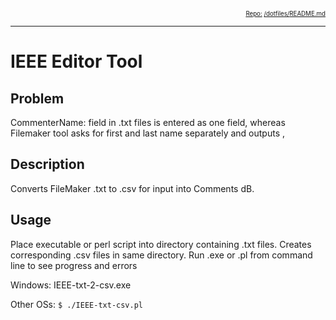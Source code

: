 <div style="text-align: right"><sub><sub>
    <a href="https://github.com/annebrown/?tab=repositories">
    Repo:</a> <a href="https://github.com/annebrown/org-IEEE-EditorTool/">/dotfiles/</a><a href=
                                                                                          "README.md">README.md</a>
</sub></sub></div>

---
<!-- End of Header -->

# IEEE Editor Tool

## Problem

CommenterName: field in .txt files is entered as one field, whereas Filemaker tool asks for first and last name separately and outputs <first>, <last>

## Description

Converts FileMaker .txt to .csv for input into Comments dB.

## Usage

Place executable or perl script into directory containing .txt files.  Creates corresponding .csv files in same directory.  Run .exe or .pl from command line to see progress and errors 

Windows:          IEEE-txt-2-csv.exe 

Other OSs:  `$ ./IEEE-txt-csv.pl`

